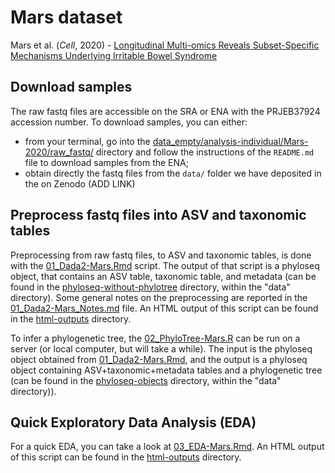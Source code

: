 # Mars dataset
Mars et al. (_Cell_, 2020) - [Longitudinal Multi-omics Reveals Subset-Specific Mechanisms Underlying Irritable Bowel Syndrome][1]

[1]: https://www.sciencedirect.com/science/article/pii/S0092867420309983


## Download samples

The raw fastq files are accessible on the SRA or ENA with the PRJEB37924 accession number. To download samples, you can either:
- from your terminal, go into the [data_empty/analysis-individual/Mars-2020/raw_fastq/](data_empty/analysis-individual/Mars-2020/raw_fastq/) directory and follow the instructions of the `README.md` file to download samples from the ENA;
- obtain directly the fastq files from the `data/` folder we have deposited in the on Zenodo (ADD LINK)


## Preprocess fastq files into ASV and taxonomic tables

Preprocessing from raw fastq files, to ASV and taxonomic tables, is done with the [01_Dada2-Mars.Rmd](01_Dada2-Mars.Rmd) script. The output of that script is a phyloseq object, that contains an ASV table, taxonomic table, and metadata (can be found in the [phyloseq-without-phylotree](../../../data/phyloseq-objects/phyloseq-without-phylotree/) directory, within the "data" directory). Some general notes on the preprocessing are reported in the [01_Dada2-Mars_Notes.md](01_Dada2-Mars_Notes.md) file. An HTML output of this script can be found in the [html-outputs](./html-outputs/) directory.

To infer a phylogenetic tree, the [02_PhyloTree-Mars.R](02_PhyloTree-Mars.R) can be run on a server (or local computer, but will take a while). The input is the phyloseq object obtained from [01_Dada2-Mars.Rmd](01_Dada2-Mars.Rmd), and the output is a phyloseq object containing ASV+taxonomic+metadata tables and a phylogenetic tree (can be found in the [phyloseq-objects](../../../data/phyloseq-objects/) directory, within the "data" directory)).


## Quick Exploratory Data Analysis (EDA)

For a quick EDA, you can take a look at [03_EDA-Mars.Rmd](03_EDA-Mars.Rmd). An HTML output of this script can be found in the [html-outputs](./html-outputs/) directory.
